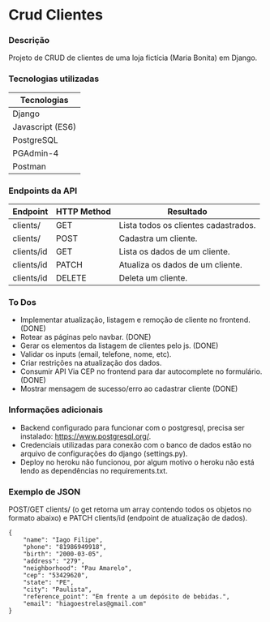 # Crud Clientes
### Descrição
Projeto de CRUD de clientes de uma loja fictícia (Maria Bonita) em Django.

### Tecnologias utilizadas
| Tecnologias |
| ------ |
| Django | 
| Javascript (ES6) | 
| PostgreSQL | 
| PGAdmin-4 |
| Postman |

### Endpoints da API
| Endpoint | HTTP Method | Resultado |
| ------ | ------ | ------ |
| clients/ | GET | Lista todos os clientes cadastrados. |
| clients/ |  POST | Cadastra um cliente. | 
| clients/id | GET | Lista os dados de um cliente. |
| clients/id | PATCH | Atualiza os dados de um cliente. |
| clients/id | DELETE | Deleta um cliente. |

### To Dos
- Implementar atualização, listagem e remoção de cliente no frontend. (DONE)
- Rotear as páginas pelo navbar. (DONE)
- Gerar os elementos da listagem de clientes pelo js. (DONE)
- Validar os inputs (email, telefone, nome, etc).
- Criar restrições na atualização dos dados.
- Consumir API Via CEP no frontend para dar autocomplete no formulário. (DONE)
- Mostrar mensagem de sucesso/erro ao cadastrar cliente (DONE)

### Informações adicionais
- Backend configurado para funcionar com o postgresql, precisa ser instalado: https://www.postgresql.org/.
- Credenciais utilizadas para conexão com o banco de dados estão no arquivo de configurações do django (settings.py).
- Deploy no heroku não funcionou, por algum motivo o heroku não está lendo as dependências no requirements.txt.

### Exemplo de JSON
POST/GET clients/ (o get retorna um array contendo todos os objetos no formato abaixo) e PATCH clients/id
(endpoint de atualização de dados).

```
{
    "name": "Iago Filipe",
    "phone": "81986949918",
    "birth": "2000-03-05",
    "address": "279",
    "neighborhood": "Pau Amarelo",
    "cep": "53429620",
    "state": "PE",
    "city": "Paulista",
    "reference_point": "Em frente a um depósito de bebidas.",
    "email": "hiagoestrelas@gmail.com"
}
```